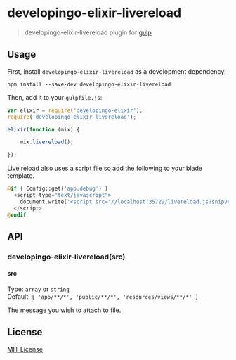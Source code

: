 # developingo-elixir-livereload
> developingo-elixir-livereload plugin for [gulp](https://github.com/wearefractal/gulp)

## Usage

First, install `developingo-elixir-livereload` as a development dependency:

```shell
npm install --save-dev developingo-elixir-livereload
```

Then, add it to your `gulpfile.js`:

```javascript
var elixir = require('developingo-elixir');
require('developingo-elixir-livereload');

elixir(function (mix) {

    mix.livereload();

});
```

Live reload also uses a script file so add the following to your blade template.

```php
@if ( Config::get('app.debug') )
  <script type="text/javascript">
    document.write('<script src="//localhost:35729/livereload.js?snipver=1" type="text/javascript"><\/script>')
  </script>
@endif
```

## API

### developingo-elixir-livereload(src)

#### src
Type: `array` or `string`  
Default: `[
              'app/**/*',
              'public/**/*',
              'resources/views/**/*'
          ]`

The message you wish to attach to file.


## License

[MIT License](http://en.wikipedia.org/wiki/MIT_License)

[npm-url]: https://npmjs.org/package/developingo-elixir-livereload
[npm-image]: https://badge.fury.io/js/developingo-elixir-livereload.png

